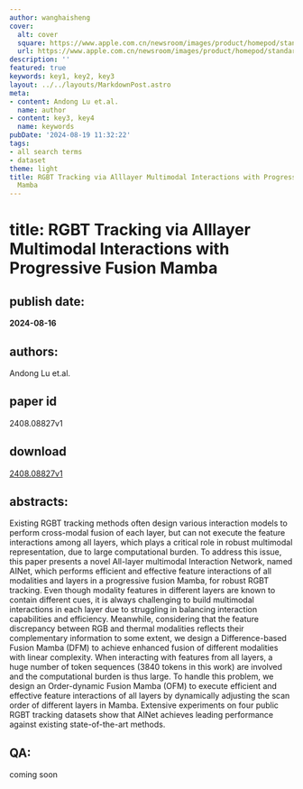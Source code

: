 ```yaml
---
author: wanghaisheng
cover:
  alt: cover
  square: https://www.apple.com.cn/newsroom/images/product/homepod/standard/Apple-HomePod-hero-230118_big.jpg.large_2x.jpg
  url: https://www.apple.com.cn/newsroom/images/product/homepod/standard/Apple-HomePod-hero-230118_big.jpg.large_2x.jpg
description: ''
featured: true
keywords: key1, key2, key3
layout: ../../layouts/MarkdownPost.astro
meta:
- content: Andong Lu et.al.
  name: author
- content: key3, key4
  name: keywords
pubDate: '2024-08-19 11:32:22'
tags:
- all search terms
- dataset
theme: light
title: RGBT Tracking via Alllayer Multimodal Interactions with Progressive Fusion
  Mamba
---
```


# title: RGBT Tracking via Alllayer Multimodal Interactions with Progressive Fusion Mamba 
## publish date: 
**2024-08-16** 
## authors: 
  Andong Lu et.al. 
## paper id
2408.08827v1
## download
[2408.08827v1](http://arxiv.org/abs/2408.08827v1)
## abstracts:
Existing RGBT tracking methods often design various interaction models to perform cross-modal fusion of each layer, but can not execute the feature interactions among all layers, which plays a critical role in robust multimodal representation, due to large computational burden. To address this issue, this paper presents a novel All-layer multimodal Interaction Network, named AINet, which performs efficient and effective feature interactions of all modalities and layers in a progressive fusion Mamba, for robust RGBT tracking. Even though modality features in different layers are known to contain different cues, it is always challenging to build multimodal interactions in each layer due to struggling in balancing interaction capabilities and efficiency. Meanwhile, considering that the feature discrepancy between RGB and thermal modalities reflects their complementary information to some extent, we design a Difference-based Fusion Mamba (DFM) to achieve enhanced fusion of different modalities with linear complexity. When interacting with features from all layers, a huge number of token sequences (3840 tokens in this work) are involved and the computational burden is thus large. To handle this problem, we design an Order-dynamic Fusion Mamba (OFM) to execute efficient and effective feature interactions of all layers by dynamically adjusting the scan order of different layers in Mamba. Extensive experiments on four public RGBT tracking datasets show that AINet achieves leading performance against existing state-of-the-art methods.
## QA:
coming soon

